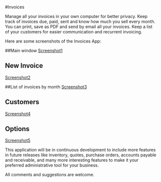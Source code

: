 #Invoices

Manage all your invoices in your own computer for better privacy. Keep track of invoices due, paid, sent and know how much you sell every month. You can print, save as PDF and send by email all your invoices. Keep a list of your customers for easier communication and recurrent invoicing.

Here are some screenshots of the Invoices App:

##Main window
[Screenshot1](https://raw.githubusercontent.com/kuyawa/Invoices/master/Screenshots/screenshot1.jpg)

## New Invoice
[Screenshot2](screenshot2.jpg)

##List of invoices by month
[Screenshot3](screenshot3.jpg)

## Customers
[Screenshot4](screenshot4.jpg)

## Options
[Screenshot5](screenshot5.jpg)


This application will be in continuous development to include more features in future releases like inventory, quotes, purchase orders, accounts payable and receivable, and many more interesting features to make it your preferred administrative tool for your business.

All comments and suggestions are welcome.
